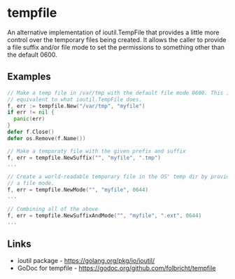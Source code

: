 tempfile
========

An alternative implementation of ioutil.TempFile that provides a little more control over the temporary files being created. It allows the caller to provide a file suffix and/or file mode to set the permissions to something other than the default 0600.


## Examples

```go
// Make a temp file in /var/tmp with the default file mode 0600. This is
// equivalent to what ioutil.TempFile does.
f, err := tempfile.New("/var/tmp", "myfile")
if err != nil {
  panic(err)
}
defer f.Close()
defer os.Remove(f.Name())

// Make a temporaty file with the given prefix and suffix
f, err = tempfile.NewSuffix("", "myfile", ".tmp")
...

// Create a world-readable temporary file in the OS' temp dir by providing
// a file mode.
f, err = tempfile.NewMode("", "myfile", 0644)
...

// Combining all of the above
f, err = tempfile.NewSuffixAndMode("", "myfile", ".ext", 0644)
...
```

## Links
- ioutil package - https://golang.org/pkg/io/ioutil/
- GoDoc for tempfile - https://godoc.org/github.com/folbricht/tempfile
